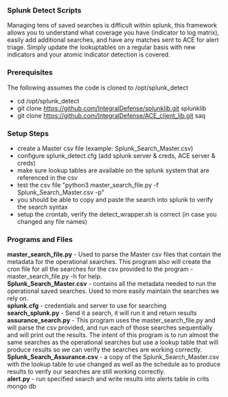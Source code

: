### Splunk Detect Scripts
Managing tens of saved searches is difficult within splunk, this framework allows you to understand what coverage you have (indicator to log matrix), easily add additional searches, and have any matches sent to ACE for alert triage. Simply update the lookuptables on a regular basis with new indicators and your atomic indicator detection is covered.

### Prerequisites
The following assumes the code is cloned to /opt/splunk_detect
- cd /opt/splunk_detect
- git clone https://github.com/IntegralDefense/splunklib.git splunklib
- git clone https://github.com/IntegralDefense/ACE_client_lib.git saq

### Setup Steps
- create a Master csv file (example: Splunk_Search_Master.csv)
- configure splunk_detect.cfg (add splunk server & creds, ACE server & creds)
- make sure lookup tables are available on the splunk system that are referenced in the csv
- test the csv file "python3 master_search_file.py -f Splunk_Search_Master.csv -p"
- you should be able to copy and paste the search into splunk to verify the search syntax
- setup the crontab, verify the detect_wrapper.sh is correct (in case you changed any file names)

### Programs and Files    
**master_search_file.py** - Used to parse the Master csv files that contain the metadata for the operational searches. This program also will create the cron file for all the searches for the csv provided to the program - master_search_file.py -h for help.  
**Splunk_Search_Master.csv** - contains all the metadata needed to run the operational saved searches. Used to more easily maintain the searches we rely on.  
**splunk.cfg** - credentials and server to use for searching  
**search_splunk.py** - Send it a search, it will run it and return results  
**assurance_search.py** - This program uses the master_search_file.py and will parse the csv provided, and run each of those searches sequentially and will print out the results. The intent of this program is to run almost the same searches as the operational searches but use a lookup table that will produce results so we can verify the searches are working correctly.  
**Splunk_Search_Assurance.csv** - a copy of the Splunk_Search_Master.csv with the lookup table to use changed as well as the schedule as to produce results to verify our searches are still working correctly.  
**alert.py** - run specified search and write results into alerts table in crits mongo db
